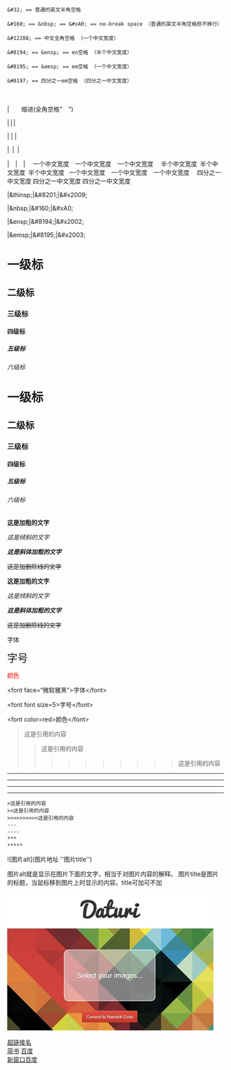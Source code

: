 ```

&#32; == 普通的英文半角空格

&#160; == &nbsp; == &#xA0; == no-break space （普通的英文半角空格但不换行）

&#12288; == 中文全角空格 （一个中文宽度）

&#8194; == &ensp; == en空格 （半个中文宽度）

&#8195; == &emsp; == em空格 （一个中文宽度）

&#8197; == 四分之一em空格 （四分之一中文宽度）
```
　
<!-- layout:start:class2 -->
<!-- col:24 -->
|　　缩进(全角空格"　")
<!-- layout:end -->

<!-- layout:start:class2 -->
<!-- col:6 -->
  |&thinsp;|&#8201;|&#x2009;
<!-- col:6 -->
  |&nbsp;|&#160;|&#xA0;
<!-- col:6 -->
  |&ensp;|&#8194;|&#x2002;
<!-- col:6 -->
  |&emsp;|&#8195;|&#x2003;
  一个中文宽度&#12288;一个中文宽度&#12288;一个中文宽度&#12288;
  半个中文宽度&#8194;半个中文宽度&#8194;半个中文宽度&#8194;
  一个中文宽度&#8195;一个中文宽度&#8195;一个中文宽度&#8195;
  四分之一中文宽度&#8197;四分之一中文宽度&#8197;四分之一中文宽度&#8197;
<!-- layout:end -->

<!-- layout:start -->
<!-- col:6 -->
  |&amp;thinsp;|&amp;#8201;|&amp;#x2009;
<!-- col:6 -->
  |&amp;nbsp;|&amp;#160;|&amp;#xA0;
<!-- col:6 -->
  |&amp;ensp;|&amp;#8194;|&amp;#x2002;
<!-- col:6 -->
  |&amp;emsp;|&amp;#8195;|&amp;#x2003;
<!-- layout:end -->

<!-- layout:start:class1 -->
<!-- col:4 -->
  <h1>一级标</h1>
<!-- col:4 -->
  <h2>二级标</h2>
<!-- col:4 -->
  <h3>三级标</h3>
<!-- col:4 -->
  <h4>四级标</h4>
<!-- col:4 -->
  <h5>五级标</h5>
<!-- col:4 -->
  <h6>六级标</h6>
<!-- layout:end -->

<!-- layout:start -->
<!-- col:4 -->
  # 一级标
<!-- col:4 -->
  ## 二级标
<!-- col:4 -->
  ### 三级标
<!-- col:4 -->
  #### 四级标
<!-- col:4 -->
  ##### 五级标
<!-- col:4 -->
  ###### 六级标 
<!-- layout:end -->

<!-- layout:start:class2 -->
<!-- col:6 -->
  <strong>这是加粗的文字</strong>
<!-- col:6 -->
  <em>这是倾斜的文字</em>
<!-- col:6 -->
  <strong><em>这是斜体加粗的文字</em></strong>
<!-- col:6 -->
  <del>这是加删除线的文字</del>
<!-- layout:end -->

<!-- layout:start -->
<!-- col:6 -->
  **这是加粗的文字**
<!-- col:6 -->
  *这是倾斜的文字*
<!-- col:6 -->
  ***这是斜体加粗的文字***
<!-- col:6 -->
  ~~这是加删除线的文字~~
<!-- layout:end -->

<!-- layout:start:class3 -->
<!-- col:8 -->
  <font face=“微软雅黑”>字体</font>
<!-- col:8 -->
  <font font size=5>字号</font>
<!-- col:8 -->
  <font color=red>颜色</font>
<!-- layout:end -->

<!-- layout:start -->
<!-- col:8 -->
  &lt;font face=“微软雅黑”&gt;字体&lt;/font&gt;
<!-- col:8 -->
  &lt;font font size=5&gt;字号&lt;/font&gt;
<!-- col:8 -->
  &lt;font color=red&gt;颜色&lt;/font&gt;
<!-- layout:end -->





>这是引用的内容
>>这是引用的内容
>>>>>>>>>>这是引用的内容
---
----
***
*****
```
>这是引用的内容
>>这是引用的内容
>>>>>>>>>>这是引用的内容
---
----
***
*****
```


![图片alt](图片地址 ''图片title'')

图片alt就是显示在图片下面的文字，相当于对图片内容的解释。
图片title是图片的标题，当鼠标移到图片上时显示的内容。title可加可不加

![blockchain](./timg.jpg "图片名称")


[超链接名](超链接地址 "超链接title")<br>
[简书](http://jianshu.com)
[百度](http://baidu.com)<br>
<a href="http://baidu.com" target="_blank">新窗口百度</a>











